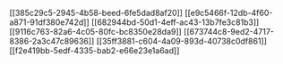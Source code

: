 [[385c29c5-2945-4b58-beed-6fe5dad8af20]]
[[e9c5466f-12db-4f60-a871-91df380e742d]]
[[682944bd-50d1-4eff-ac43-13b7fe3c81b3]]
[[9116c763-82a6-4c05-80fc-bc8350e28da9]]
[[673744c8-9ed2-4717-8386-2a3c47c89636]]
[[35ff3881-c604-4a09-893d-40738c0df861]]
[[f2e419bb-5edf-4335-bab2-e66e23e1a6ad]]

